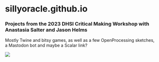 # sillyoracle.github.io

### Projects from the 2023 DHSI Critical Making Workshop with Anastasia Salter and Jason Helms

Mostly Twine and bitsy games, as well as a few OpenProcessing sketches, a Mastodon bot and maybe a Scalar link?

![](https://media.giphy.com/media/v1.Y2lkPTc5MGI3NjExY2M3MTdmMTMxODgyZDIzOTU5YzU0ZGUyNjlkMDZkZWEzMjI3MGE5NSZlcD12MV9pbnRlcm5hbF9naWZzX2dpZklkJmN0PWc/Gb2KFjzztNo1W/giphy.gif)
